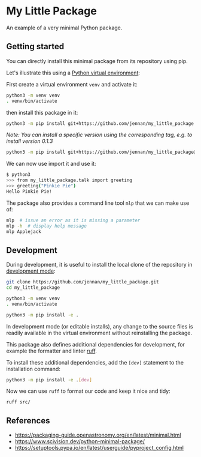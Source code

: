 # My Little Package

An example of a very minimal Python package.


## Getting started

You can directly install this minimal package from its repository using pip.

Let's illustrate this using a [Python virtual environment](https://docs.python.org/3/library/venv.html):

First create a virtual environment `venv` and activate it:

```bash
python3 -m venv venv
. venv/bin/activate
```

then install this package in it:

```bash
python3 -m pip install git+https://github.com/jennan/my_little_package
```

*Note: You can install a specific version using the corresponding tag, e.g. to install version 0.1.3*

```bash
python3 -m pip install git+https://github.com/jennan/my_little_package@v0.1.3
```

We can now use import it and use it:

```bash
$ python3
>>> from my_little_package.talk import greeting
>>> greeting("Pinkie Pie")
Hello Pinkie Pie!
```

The package also provides a command line tool `mlp` that we can make use of:

```bash
mlp  # issue an error as it is missing a parameter
mlp -h  # display help message
mlp Applejack
```


## Development

During development, it is useful to install the local clone of the repository in [development mode](https://setuptools.pypa.io/en/latest/userguide/development_mode.html):

```bash
git clone https://github.com/jennan/my_little_package.git
cd my_little_package

python3 -m venv venv
. venv/bin/activate

python3 -m pip install -e .
```

In development mode (or editable installs), any change to the source files is readily available in the virtual environment without reinstalling the package.

This package also defines additional dependencies for development, for example the formatter and linter [ruff](https://github.com/astral-sh/ruff).

To install these additional dependencies, add the `[dev]` statement to the installation command:

```bash
python3 -m pip install -e .[dev]
```

Now we can use `ruff` to format our code and keep it nice and tidy:

```
ruff src/
```


## References

- https://packaging-guide.openastronomy.org/en/latest/minimal.html
- https://www.scivision.dev/python-minimal-package/
- https://setuptools.pypa.io/en/latest/userguide/pyproject_config.html
